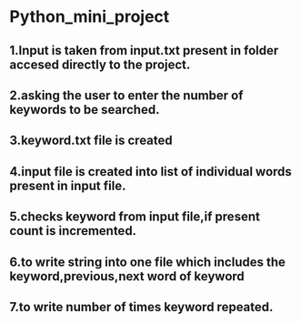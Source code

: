 # Python_mini_project
## 1.Input is taken from input.txt present in folder accesed directly to the project.
## 2.asking the user to enter the number of keywords to be searched.
## 3.keyword.txt file is created
## 4.input file is created into list of individual words present in input file.
## 5.checks keyword from input file,if present count is incremented.
## 6.to write string into one file which includes the keyword,previous,next word of keyword
## 7.to write number of times keyword repeated.
